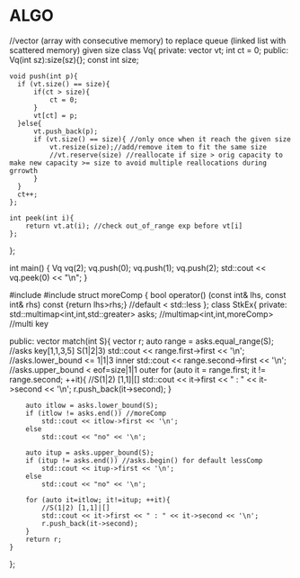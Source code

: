 # ALGO
//vector (array with consecutive memory) to replace queue (linked list with scattered memory) given size
class Vq{
private:
    vector<int> vt;
    int ct = 0;
public:
    Vq(int sz):size(sz){};
    const int size;

    void push(int p){
      if (vt.size() == size){
          if(ct > size){
              ct = 0;
          }
          vt[ct] = p;
      }else{
          vt.push_back(p);
          if (vt.size() == size){ //only once when it reach the given size
              vt.resize(size);//add/remove item to fit the same size
              //vt.reserve(size) //reallocate if size > orig capacity to make new capacity >= size to avoid multiple reallocations during grrowth 
          }
      }  
      ct++;  
    };
    
    int peek(int i){
        return vt.at(i); //check out_of_range exp before vt[i]
    };
};

int main() {
    Vq vq(2);
    vq.push(0);
    vq.push(1);
    vq.push(2);
    std::cout << vq.peek(0) << "\n";
}

#include <map>
#include <functional>
struct moreComp {
  bool operator() (const int& lhs, const int& rhs) const
  {return lhs>rhs;} //default < std::less<int>
};
class StkEx{
private:
    std::multimap<int,int,std::greater<int>> asks;
    //multimap<int,int,moreComp> //multi key
    
public:
    vector<int> match(int S){
        vector<int> r;
        auto range = asks.equal_range(S); //asks key[1,1,3,5] S(1|2|3)
        std::cout << range.first->first << '\n'; //asks.lower_bound <= 1|1|3 inner
        std::cout << range.second->first << '\n'; //asks.upper_bound < eof=size|1|1 outer
        for (auto it = range.first; it != range.second; ++it){
            //S(1|2) [1,1]|[]
            std::cout << it->first << " : " << it->second << '\n';
            r.push_back(it->second);
        }
        
        auto itlow = asks.lower_bound(S);
        if (itlow != asks.end()) //moreComp 
            std::cout << itlow->first << '\n';
        else
            std::cout << "no" << '\n';
        
        auto itup = asks.upper_bound(S);
        if (itup != asks.end()) //asks.begin() for default lessComp 
            std::cout << itup->first << '\n';
        else
            std::cout << "no" << '\n';
        
        for (auto it=itlow; it!=itup; ++it){
            //S(1|2) [1,1]|[]
            std::cout << it->first << " : " << it->second << '\n';
            r.push_back(it->second);
        }
        return r;
    }
};
